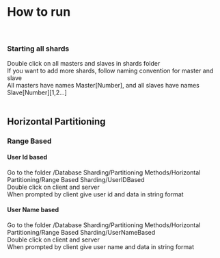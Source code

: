 <h1>How to run</h1>
</br>
<h3>Starting all shards</h3>
Double click on all masters and slaves in shards folder</br>
If you want to add more shards, follow naming convention for master and slave</br>
All masters have names Master[Number], and all slaves have names Slave[Number][1,2...]</br>
</br>
<h2>Horizontal Partitioning</h2>
<h3>Range Based</h3>
<h4>User Id based</h4>
Go to the folder /Database Sharding/Partitioning Methods/Horizontal Partitioning/Range Based Sharding/UserIDBased </br>
Double click on client and server</br>
When prompted by client give user id and data in string format</br>
<h4>User Name based</h4>
Go to the folder /Database Sharding/Partitioning Methods/Horizontal Partitioning/Range Based Sharding/UserNameBased </br>
Double click on client and server</br>
When prompted by client give user name and data in string format</br>
